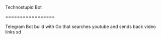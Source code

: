 Technostupid Bot

=================

Telegram Bot build with Go that searches youtube and sends back video links sd


